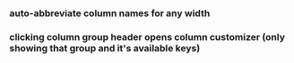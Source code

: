 ### auto-abbreviate column names for any width

### clicking column group header opens column customizer (only showing that group and it's available keys)